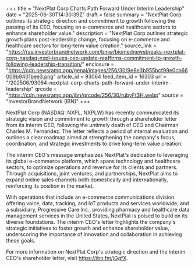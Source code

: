 +++
title = "NextPlat Corp Charts Path Forward Under Interim Leadership"
date = "2025-06-30T14:30:39Z"
draft = false
summary = "NextPlat Corp outlines its strategic direction and commitment to growth following the passing of its CEO, focusing on e-commerce and healthcare sectors to enhance shareholder value."
description = "NextPlat Corp outlines strategic growth plans post-leadership change, focusing on e-commerce and healthcare sectors for long-term value creation."
source_link = "https://rss.investorbrandnetwork.com/bmw/biomednewsbreaks-nextplat-corp-nasdaq-nxpl-issues-ceo-update-reaffirms-commitment-to-growth-following-leadership-transition/"
enclosure = "https://cdn.newsramp.app/genai/images/256/30/9e8e3b955bcf99e0cb66009b9401bee3.png"
article_id = 93064
feed_item_id = 16303
url = "/202506/93064-nextplat-corp-charts-path-forward-under-interim-leadership"
qrcode = "https://cdn.newsramp.app/ibn/qrcode/256/30/rubyFt3H.webp"
source = "InvestorBrandNetwork (IBN)"
+++

<p>NextPlat Corp (NASDAQ: NXPL, NXPLW) has recently communicated its strategic vision and commitment to growth through a shareholder letter from its interim CEO, following the untimely death of CEO and Chairman Charles M. Fernandez. The letter reflects a period of internal evaluation and outlines a clear roadmap aimed at strengthening the company's focus, coordination, and strategic investments to drive long-term value creation.</p><p>The interim CEO's message emphasizes NextPlat's dedication to leveraging its global e-commerce platform, which spans technology and healthcare sectors, to optimize operations and revenue for its clients and partners. Through acquisitions, joint ventures, and partnerships, NextPlat aims to expand online sales channels both domestically and internationally, reinforcing its position in the market.</p><p>With operations that include an e-commerce communications division offering voice, data, tracking, and IoT products and services worldwide, and a subsidiary, Progressive Care Inc., providing pharmacy and healthcare data management services in the United States, NextPlat is poised to build on its diverse foundations. The interim CEO's letter highlights the company's strategic initiatives to foster growth and enhance shareholder value, underscoring the importance of innovation and collaboration in achieving these goals.</p><p>For more information on NextPlat Corp's strategic direction and the interim CEO's shareholder letter, visit <a href='https://ibn.fm/jGgfX' rel='nofollow' target='_blank'>https://ibn.fm/jGgfX</a>.</p>